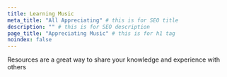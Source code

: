 ```yaml
---
title: Learning Music
meta_title: "All Appreciating" # this is for SEO title
description: "" # this is for SEO description
page_title: "Appreciating Music" # this is for h1 tag
noindex: false
---
```


Resources are a great way to share your knowledge and experience with others
